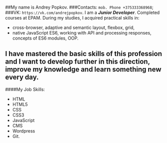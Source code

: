 ##My name is Andrey Popkov.
 ###Contacts: `mob. Phone +375333368968`;
 ###VK: `https://vk.com/andrejpopkov`.
I am a ***Junior Developer***.
Completed courses at EPAM.
During my studies, I acquired practical skills in:<br>
* cross-browser, adaptive and semantic layout, flexbox, grid,
* native JavaScript ES6, working with API and processing responses, concepts of ES6 modules, OOP.

I have mastered the basic skills 
of this profession and I want to develop further
in this direction, improve my knowledge and learn 
 something new every day. 
 ---
####My Job Skills: 
- HTML 
- HTML5
- CSS
- CSS3
- JavaScript 
- CMS 
- Wordpress 
- Git.
